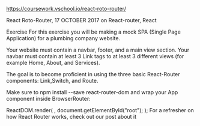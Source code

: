 https://coursework.vschool.io/react-roto-router/

React Roto-Router, 17 OCTOBER 2017 on React-router, React

Exercise
For this exercise you will be making a mock SPA (Single Page Application) for a plumbing company website.

Your website must contain a navbar, footer, and a main view section. Your navbar must contain at least 3 Link tags to at least 3 different views (for example Home, About, and Services).

The goal is to become proficient in using the three basic React-Router components: Link,Switch, and Route.

Make sure to npm install --save react-router-dom and wrap your App component inside BrowserRouter:

ReactDOM.render(
  <BrowserRouter><App /></BrowserRouter>, 
  document.getElementById("root");
);
For a refresher on how React Router works, check out our post about it
